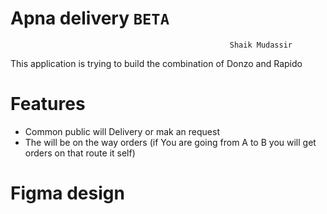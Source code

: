 # Apna delivery `BETA`
                                                     Shaik Mudassir
                                                     
This application is trying to build the combination of Donzo and Rapido

# Features
+ Common public will Delivery or mak an request
+ The will be on the way orders (if You are going from A to B you will get orders on that route it self)

# Figma design
 
